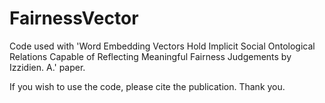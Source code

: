 # FairnessVector
Code used with 'Word Embedding Vectors Hold Implicit Social Ontological Relations Capable of Reflecting Meaningful Fairness Judgements by Izzidien. A.' paper.

If you wish to use the code, please cite the publication. Thank you.
